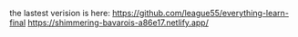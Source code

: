 the lastest verision is here:
https://github.com/league55/everything-learn-final
https://shimmering-bavarois-a86e17.netlify.app/

